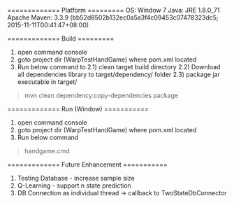 ============= Platform =========
OS: Window 7
Java: JRE 1.8.0_71
Apache Maven: 3.3.9 (bb52d8502b132ec0a5a3f4c09453c07478323dc5; 2015-11-11T00:41:47+08:00)

============= Build =========
1) open command console 
2) goto project dir (WarpTestHandGame) where pom.xml located 
3) Run below command to 2.1) clean target build directory 2.2) Download all dependencies library to target/dependency/ folder 2.3) package jar executable in target/ 
> mvn clean dependency:copy-dependencies package	
 
============= Run (Window) ===========
1) open command console 
2) goto project dir (WarpTestHandGame) where pom.xml located 
3) Run below command
> handgame.cmd

============= Future Enhancement ===========
1) Testing Database - increase sample size
2) Q-Learning - support n state prediction
3) DB Connection as individual thread -> callback to TwoStateDbConnector 

